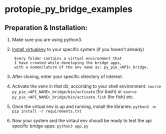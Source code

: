# protopie_py_bridge_examples

## Preparation & Installation:
1. Make sure you are using python3. 
2. [Install virtualenv](https://packaging.python.org/en/latest/guides/installing-using-pip-and-virtual-environments/) to your specific system (if you haven't already)
    
        Every folder contains a virtual environment that 
        I have created while developing the bridge apps, 
        with a nomenclature of the env name as: py_pie_<API>_bridge. 
3. After cloning, enter your specific directory of interest.
4. Activate the venv in that dir, accoridng to your shell environment: `source py_pie_<API_NAME>_bridge/bin/activate` (for bash) or `source py_pie_<API_NAME>_bridge/bin/activate.fish` (for fish) etc. 
5. Once the virtual env is up and running, install the libraries: `python3 -m pip install -r requirements.txt`
6. Now your system and the virtaul env shoudl be ready to test the api specific bridge apps: `python3 app.py`

